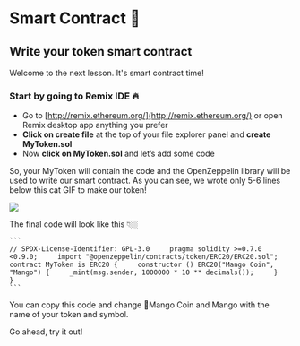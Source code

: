 Smart Contract 📜
=================

Write your token smart contract
-------------------------------

Welcome to the next lesson. It's smart contract time!

### Start by going to Remix IDE 🔥

*   Go to [http://remix.ethereum.org/](http://remix.ethereum.org/) or open Remix desktop app anything you prefer
*   **Click on create file** at the top of your file explorer panel and **create MyToken.sol**
*   Now **click on MyToken.sol** and let’s add some code

So, your MyToken will contain the code and the OpenZeppelin library will be used to write our smart contract. As you can see, we wrote only 5-6 lines below this cat GIF to make our token!

![](https://metaschool.s3-ap-southeast-1.amazonaws.com/images/8o89OsJFmktumInRDxbTXULLldZpFdgXHZSUevRh.gif)

The final code will look like this 👇🏼

    ```
    // SPDX-License-Identifier: GPL-3.0     pragma solidity >=0.7.0 <0.9.0;     import "@openzeppelin/contracts/token/ERC20/ERC20.sol";     contract MyToken is ERC20 {     constructor () ERC20("Mango Coin", "Mango") {     _mint(msg.sender, 1000000 * 10 ** decimals());     }     }
    ```

You can copy this code and change 🥭Mango Coin and Mango with the name of your token and symbol. 

Go ahead, try it out!
